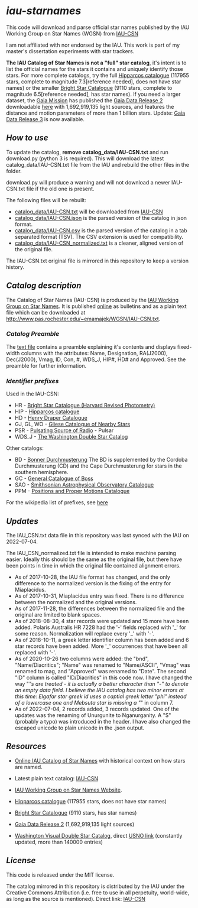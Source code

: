 # *iau-starnames*
This code will download and parse official star names published by the IAU Working Group on Star Names (WGSN) from [IAU-CSN](http://www.pas.rochester.edu/~emamajek/WGSN/IAU-CSN.txt)

I am not affiliated with nor endorsed by the IAU. This work is part of my master's dissertation experiments with star trackers.

**The IAU Catalog of Star Names is not a "full" star catalog**, it's intent is to list the official names for the stars it contains and uniquely identify those stars. For more complete catalogs, try the full [Hipparcos catalogue](http://cdsarc.u-strasbg.fr/viz-bin/Cat?I/311) (117955 stars, complete to magnitude 7.3[reference needed], does not have star names) or the smaller [Bright Star Catalogue](http://cdsarc.u-strasbg.fr/viz-bin/Cat?V/50) (9110 stars, complete to magnitude 6.5[reference needed], has star names). If you need a larger dataset, the [Gaia Mission](https://www.cosmos.esa.int/web/gaia/home) has published the [Gaia Data Release 2](https://www.cosmos.esa.int/web/gaia/dr2) downloadable [here](http://cdsarc.u-strasbg.fr/viz-bin/cat?I/345) with 1,692,919,135 light sources, and features the distance and motion parameters of more than 1 billion stars. Update: [Gaia Data Release 3](https://www.cosmos.esa.int/web/gaia/data-release-3) is now available.

## *How to use*

To update the catalog, **remove catalog_data/IAU-CSN.txt** and run download.py (python 3 is required). This will download the latest catalog_data/IAU-CSN.txt file from the IAU and rebuild the other files in the folder.

download.py will produce a warning and will not download a newer IAU-CSN.txt file if the old one is present.

The following files will be rebuilt:
* [catalog_data/IAU-CSN.txt](catalog_data/IAU-CSN.txt) will be downloaded from [IAU-CSN](http://www.pas.rochester.edu/~emamajek/WGSN/IAU-CSN.txt)
* [catalog_data/IAU-CSN.json](catalog_data/IAU-CSN.json) is the parsed version of the catalog in json format.
* [catalog_data/IAU-CSN.csv](catalog_data/IAU-CSN.csv) is the parsed version of the catalog in a tab separated format (TSV). The CSV extension is used for compatibility.
* [catalog_data/IAU-CSN_normalized.txt](catalog_data/IAU-CSN_normalized.txt) is a cleaner, aligned version of the original file.

The IAU-CSN.txt original file is mirrored in this repository to keep a version history.


## *Catalog description*

The Catalog of Star Names (IAU-CSN) is produced by the [IAU Working Group on Star Names](https://www.iau.org/science/scientific_bodies/working_groups/280/). It is published [online](https://www.iau.org/public/themes/naming_stars/) as bulletins and as a plain text file which can be downloaded at http://www.pas.rochester.edu/~emamajek/WGSN/IAU-CSN.txt.

### *Catalog Preamble*

The [text file](catalog_data/IAU-CSN.txt) contains a preamble explaining it's contents and displays fixed-width columns with the attributes: Name, Designation, RA(J2000), Dec(J2000), Vmag, ID, Con, #, WDS_J, HIP#, HD# and Approved. See the preamble for further information.

### *Identifier prefixes*

Used in the IAU-CSN:

* HR - [Bright Star Catalogue (Harvard Revised Photometry)](https://en.wikipedia.org/wiki/Bright_Star_Catalogue)
* HIP - [Hipparcos catalogue](https://en.wikipedia.org/wiki/Hipparcos)
* HD - [Henry Draper Catalogue](https://en.wikipedia.org/wiki/Henry_Draper_Catalogue)
* GJ, GL, WO - [Gliese Catalogue of Nearby Stars](https://en.wikipedia.org/wiki/Gliese_Catalogue_of_Nearby_Stars)
* PSR - [Pulsating Source of Radio](https://en.wikipedia.org/wiki/PSR_B1257%2B12) - Pulsar
* WDS_J - [The Washington Double Star Catalog](http://www.usno.navy.mil/USNO/astrometry/optical-IR-prod/wds/WDS)

Other catalogs:

* BD - [Bonner Durchmusterung](https://en.wikipedia.org/wiki/Durchmusterung)
The BD is supplemented by the Cordoba Durchmusterung (CD) and the Cape Durchmusterung for stars in the southern hemisphere.
* GC - [General Catalogue of Boss](https://en.wikipedia.org/wiki/Boss_General_Catalogue)
* SAO - [Smithsonian Astrophysical Observatory Catalogue](https://en.wikipedia.org/wiki/Smithsonian_Astrophysical_Observatory_Star_Catalog)
* PPM - [Positions and Proper Motions Catalogue](https://en.wikipedia.org/wiki/PPM_Star_Catalogue)

For the wikipedia list of prefixes, see [here](https://en.wikipedia.org/wiki/Star_catalogue)

## *Updates*
The IAU_CSN.txt data file in this repository was last synced with the IAU on 2022-07-04.

The IAU_CSN_normalized.txt file is intended to make machine parsing easier. Ideally this should be the same as the original file, but there have been points in time in which the original file contained alignment errors.
* As of 2017-10-28, the IAU file format has changed, and the only difference to the normalized version is the fixing of the entry for Miaplacidus.
* As of 2017-10-31, Miaplacidus entry was fixed. There is no difference between the normalized and the original versions.
* As of 2017-11-28, the differences between the normalized file and the original are limited to blank spaces.
* As of 2018-08-30, 4 star records were updated and 15 more have been added. Polaris Australis HR 7228 had the '-' fields replaced with '\_' for some reason. Normalization will replace every '\_' with '-'.
* As of 2018-10-11, a greek letter identifier column has been added and 6 star records have been added. More '\_' occurrences that have been all replaced with '-'.
* As of 2020-10-26 two columns were added: the "bnd", "Name/Diacritics"; "Name" was renamed to "Name/ASCII", "Vmag" was renamed to mag, and "Approved" was renamed to "Date". The second "ID" column is called "ID/Diacritics" in this code now. I have changed the way "_"s are treated - it is actually a better character than "-" to denote an empty data field. I believe the IAU catalog has two minor errors at this time: Elgafar star greek id uses a captial greek letter "phi" instead of a lowercase one and Mebsuta star is missing a "_" in column 7.
* As of 2022-07-04, 2 records added, 3 records updated. One of the updates was the renaming of Unurgunite to Nganurganity. A "$" (probably a typo) was introduced in the header. I have also changed the escaped unicode to plain unicode in the .json output.
## *Resources*

* [Online IAU Catalog of Star Names](https://www.iau.org/public/themes/naming_stars/) with historical context on how stars are named.

* Latest plain text catalog: [IAU-CSN](http://www.pas.rochester.edu/~emamajek/WGSN/IAU-CSN.txt)

* [IAU Working Group on Star Names Website](https://www.iau.org/science/scientific_bodies/working_groups/280/).

* [Hipparcos catalogue](http://cdsarc.u-strasbg.fr/viz-bin/Cat?I/311) (117955 stars, does not have star names)

* [Bright Star Catalogue](http://cdsarc.u-strasbg.fr/viz-bin/Cat?V/50) (9110 stars, has star names)

* [Gaia Data Release 2](https://www.cosmos.esa.int/web/gaia/dr2) (1,692,919,135 light sources)

* [Washington Visual Double Star Catalog](http://cdsarc.u-strasbg.fr/viz-bin/Cat?B/wds), direct [USNO link](http://www.usno.navy.mil/USNO/astrometry/optical-IR-prod/wds/WDS) (constantly updated, more than 140000 entries)

## *License*
This code is released under the MIT license.

The catalog mirrored in this repository is distributed by the IAU under the Creative Commons Attribution (i.e. free to use in all perpetuity, world-wide, as long as the source is mentioned). Direct link: [IAU-CSN](http://www.pas.rochester.edu/~emamajek/WGSN/IAU-CSN.txt)
